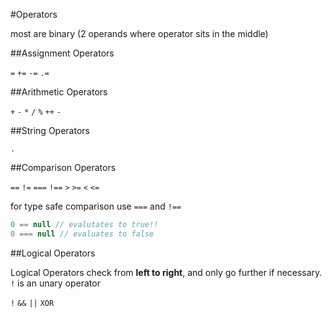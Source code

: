 #Operators

most are binary (2 operands where operator sits in the middle)

##Assignment Operators

`=` `+=` `-=` `.=`

##Arithmetic Operators

`+` `-` `*` `/` `%` `++` `-`

##String Operators

`.`

##Comparison Operators

`==` `!=` `===` `!==`
`>` `>=` `<` `<=`

for type safe comparison use `===` and `!==`

```php
0 == null // evalutates to true!!
0 === null // evaluates to false
```

##Logical Operators

Logical Operators check from **left to right**, and only go further if necessary. `!`  is an unary operator

`!` `&&` `||` `XOR`


